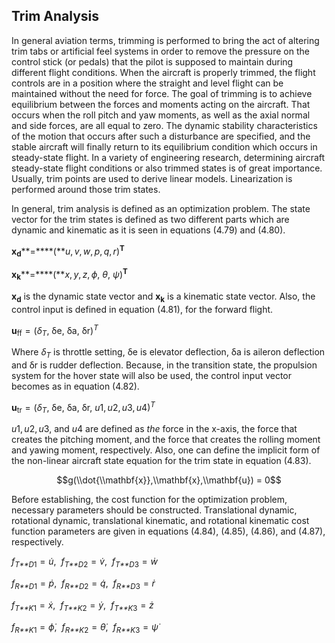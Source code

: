 ## Trim Analysis

In general aviation terms, trimming is performed to bring the act of
altering trim tabs or artificial feel systems in order to remove the
pressure on the control stick (or pedals) that the pilot is supposed to
maintain during different flight conditions. When the aircraft is
properly trimmed, the flight controls are in a position where the
straight and level flight can be maintained without the need for force.
The goal of trimming is to achieve equilibrium between the forces and
moments acting on the aircraft. That occurs when the roll pitch and yaw
moments, as well as the axial normal and side forces, are all equal to
zero. The dynamic stability characteristics of the motion that occurs
after such a disturbance are specified, and the stable aircraft will
finally return to its equilibrium condition which occurs in steady-state
flight. In a variety of engineering research, determining aircraft
steady-state flight conditions or also trimmed states is of great
importance. Usually, trim points are used to derive linear models.
Linearization is performed around those trim states.

In general, trim analysis is defined as an optimization problem. The
state vector for the trim states is defined as two different parts which
are dynamic and kinematic as it is seen in equations (4.79) and (4.80).

**x**<sub>**d**</sub>**=****(***u*, *v*, *w*, *p*, *q*, *r*)<sup>**T**</sup>

**x**<sub>**k**</sub>**=****(***x*, *y*, *z*, *ϕ*, *θ*, *ψ*)<sup>**T**</sup>

**x**<sub>**d**</sub> is the dynamic state vector and
**x**<sub>**k**</sub> is a kinematic state vector. Also, the control
input is defined in equation (4.81), for the forward flight.

**u**<sub>ff</sub> = (*δ*<sub>*T*</sub>, δe, δa, δr)<sup>*T*</sup>

Where *δ*<sub>*T*</sub> is throttle setting, δe is elevator deflection,
δa is aileron deflection and δr is rudder deflection. Because, in the
transition state, the propulsion system for the hover state will also be
used, the control input vector becomes as in equation (4.82).

**u**<sub>tr</sub> = (*δ*<sub>*T*</sub>, δe, δa, δr, *u*1, *u*2, *u*3, *u*4)<sup>*T*</sup>

*u*1, *u*2, *u*3, and *u*4 are defined as *the* force in the x-axis, the
force that creates the pitching moment, and the force that creates the
rolling moment and yawing moment, respectively. Also, one can define the
implicit form of the non-linear aircraft state equation for the trim
state in equation (4.83).

$$g(\\dot{\\mathbf{x}},\\mathbf{x},\\mathbf{u}) = 0$$

Before establishing, the cost function for the optimization problem,
necessary parameters should be constructed. Translational dynamic,
rotational dynamic, translational kinematic, and rotational kinematic
cost function parameters are given in equations (4.84), (4.85), (4.86),
and (4.87), respectively.

*f*<sub>*T**D*1</sub> = *u̇*,  *f*<sub>*T**D*2</sub> = *v̇*,  *f*<sub>*T**D*3</sub> = *ẇ*

*f*<sub>*R**D*1</sub> = *ṗ*,  *f*<sub>*R**D*2</sub> = *q̇*,  *f*<sub>*R**D*3</sub> = *ṙ*

*f*<sub>*T**K*1</sub> = *ẋ*,  *f*<sub>*T**K*2</sub> = *ẏ*,  *f*<sub>*T**K*3</sub> = *ż*

*f*<sub>*R**K*1</sub> = *ϕ̇*,  *f*<sub>*R**K*2</sub> = *θ̇*,  *f*<sub>*R**K*3</sub> = *ψ̇*
